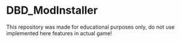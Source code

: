 # DBD_ModInstaller
This repository was made for educational purposes only, do not use implemented here features in actual game!
